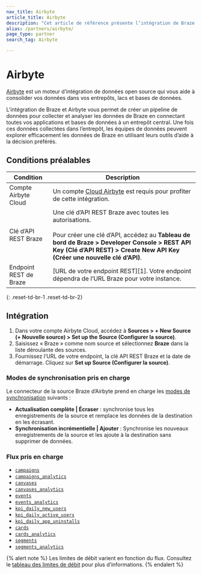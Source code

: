 ```yaml
---
nav_title: Airbyte
article_title: Airbyte
description: "Cet article de référence présente l’intégration de Braze et Airbyte. Airbyte est un moteur d’intégration de données open source qui vous aide à consolider vos données dans vos entrepôts, lacs et bases de données, en transmettant des événements en temps réel d’Airbyte à Braze."
alias: /partners/airbyte/
page_type: partner
search_tag: Airbyte

---
```


# Airbyte
[Airbyte](https://airbyte.com/) est un moteur d’intégration de données open source qui vous aide à consolider vos données dans vos entrepôts, lacs et bases de données.

L’intégration de Braze et Airbyte vous permet de créer un pipeline de données pour collecter et analyser les données de Braze en connectant toutes vos applications et bases de données à un entrepôt central. Une fois ces données collectées dans l’entrepôt, les équipes de données peuvent explorer efficacement les données de Braze en utilisant leurs outils d’aide à la décision préférés.

## Conditions préalables

| Condition | Description |
| ----------- | ----------- |
| Compte Airbyte Cloud | Un compte [Cloud Airbyte](https://cloud.airbyte.io/workspaces) est requis pour profiter de cette intégration. |
| Clé d’API REST Braze | Une clé d’API REST Braze avec toutes les autorisations. <br><br> Pour créer une clé d’API, accédez au **Tableau de bord de Braze > Developer Console > REST API Key (Clé d’API REST) > Create New API Key (Créer une nouvelle clé d’API)**. |
| Endpoint REST de Braze | [URL de votre endpoint REST][1]. Votre endpoint dépendra de l’URL Braze pour votre instance. |
{: .reset-td-br-1 .reset-td-br-2}

## Intégration

1. Dans votre compte Airbyte Cloud, accédez à **Sources > + New Source (+ Nouvelle source) > Set up the Source (Configurer la source)**.
2. Saisissez « Braze » comme nom source et sélectionnez **Braze** dans la liste déroulante des sources.
3. Fournissez l’URL de votre endpoint, la clé API REST Braze et la date de démarrage. Cliquez sur **Set up Source (Configurer la source)**.

### Modes de synchronisation pris en charge

Le connecteur de la source Braze d’Airbyte prend en charge les [modes de synchronisation](https://docs.airbyte.com/cloud/core-concepts#connection-sync-modes) suivants :
- **Actualisation complète | Écraser** : synchronise tous les enregistrements de la source et remplace les données de la destination en les écrasant.
- **Synchronisation incrémentielle | Ajouter** : Synchronise les nouveaux enregistrements de la source et les ajoute à la destination sans supprimer de données.

### Flux pris en charge

- [`campaigns`](https://documenter.getpostman.com/view/4689407/SVYrsdsG?version=latest#f3b0b3ef-04fb-4a31-8570-e6ad88dacb18)
- [`campaigns_analytics`](https://documenter.getpostman.com/view/4689407/SVYrsdsG?version=latest#c07b5ebd-0246-471e-b154-416d63ae28a1)
- [`canvases`](https://documenter.getpostman.com/view/4689407/SVYrsdsG?version=latest#e6c150d7-fceb-4b10-91e2-a9ca4d5806d1)
- [`canvases_analytics`](https://documenter.getpostman.com/view/4689407/SVYrsdsG?version=latest#0fd61e93-7edf-4d87-a8dc-052420aefb73)
- [`events`](https://documenter.getpostman.com/view/4689407/SVYrsdsG?version=latest#93ecd8a5-305d-4b72-ae33-2d74983255c1)
- [`events_analytics`](https://documenter.getpostman.com/view/4689407/SVYrsdsG?version=latest#0bd1ab63-d1a5-4301-8d17-246cf24a178c)
- [`kpi_daily_new_users`](https://documenter.getpostman.com/view/4689407/SVYrsdsG?version=latest#07756c39-cfa0-40a0-8101-03f8791cec01)
- [`kpi_daily_active_users`](https://documenter.getpostman.com/view/4689407/SVYrsdsG?version=latest#90a64560-65aa-4f71-a8ef-1edf49321986)
- [`kpi_daily_app_uninstalls`](https://documenter.getpostman.com/view/4689407/SVYrsdsG?version=latest#59c4d592-3e77-42f8-8ff1-d5d250acbeae)
- [`cards`](https://documenter.getpostman.com/view/4689407/SVYrsdsG?version=latest#9fa7a3bc-4a02-4de2-bc4c-8f111750665e)
- [`cards_analytics`](https://documenter.getpostman.com/view/4689407/SVYrsdsG?version=latest#9cdc3b1e-641e-4d62-b9e8-42d04ee9d4d8)
- [`segments`](https://documenter.getpostman.com/view/4689407/SVYrsdsG?version=latest#1349e6f4-3ce7-4e60-b3e9-951c99c0993f)
- [`segments_analytics`](https://documenter.getpostman.com/view/4689407/SVYrsdsG?version=latest#62d9d142-cdec-4aea-a287-c13efea7415e)

{% alert note %}
Les limites de débit varient en fonction du flux. Consultez le [tableau des limites de débit](https://www.braze.com/docs/api/api_limits/#rate-limits-by-request-type) pour plus d’informations.
{% endalert %}